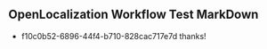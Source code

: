 ## OpenLocalization Workflow Test MarkDown
* f10c0b52-6896-44f4-b710-828cac717e7d thanks!

<!--HONumber=Aug16_HO1-->



